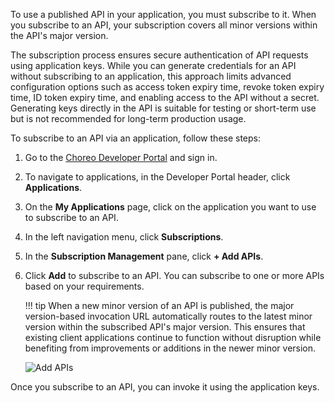 
To use a published API in your application, you must subscribe to it. When you subscribe to an API, your subscription covers all minor versions within the API's major version.

The subscription process ensures secure authentication of API requests using application keys. While you can generate credentials for an API without subscribing to an application, this approach limits advanced configuration options such as access token expiry time, revoke token expiry time, ID token expiry time, and enabling access to the API without a secret. Generating keys directly in the API is suitable for testing or short-term use but is not recommended for long-term production usage.

To subscribe to an API via an application, follow these steps:

1. Go to the [Choreo Developer Portal](https://devportal.choreo.dev) and sign in.

2. To navigate to applications, in the Developer Portal header, click **Applications**.

3. On the **My Applications** page, click on the application you want to use to subscribe to an API.

4. In the left navigation menu, click **Subscriptions**.

5. In the **Subscription Management** pane, click **+ Add APIs**.

6. Click **Add** to subscribe to an API. You can subscribe to one or more APIs based on your requirements.

    !!! tip
        When a new minor version of an API is published, the major version-based invocation URL automatically routes to the latest minor version within the subscribed API's major version. This ensures that existing client applications continue to function without disruption while benefiting from improvements or additions in the newer minor version.

    ![Add APIs](../assets/img/consume/add-apis.png)

Once you subscribe to an API, you can invoke it using the application keys.
